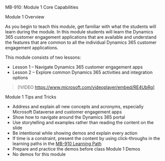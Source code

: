 

MB-910: Module 1 Core Capabilities

Module 1 Overview

As you begin to teach this module, get familiar with what the students will learn during the module. In this module students will learn the Dynamics 365 customer engagement applications that are available and understand the features that are common to all the individual Dynamics 365 customer engagement applications. 

This module consists of two lessons:

- Lesson 1 – Navigate Dynamics 365 customer engagement apps
- Lesson 2 – Explore common Dynamics 365 activities and integration options
 
> [!VIDEO https://www.microsoft.com/videoplayer/embed/RE4UbRg]  

Module 1 Tips and Tricks

- Address and explain all new concepts and acronyms, especially Microsoft Dataverse and customer engagement apps
- Show how to navigate around the Dynamics 365 portal
- Use storytelling and examples rather than reading the content on the slide
- Be intentional while showing demos and explain every action
- If time is a constraint, present the content by using click-throughs in the learning paths in the [MB-910 Learning Path](https://aka.ms/collectionsmb910)
- Prepare and practice the demos before class
Module 1 Demos
- No demos for this module
